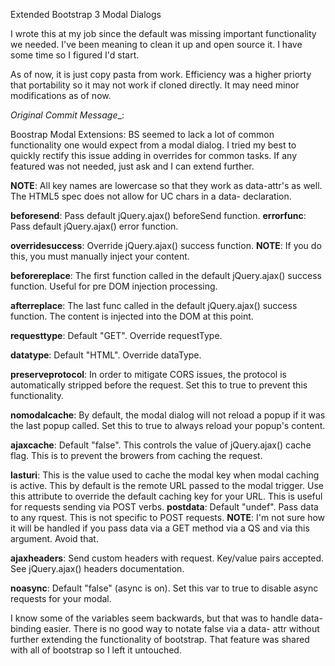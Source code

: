 Extended Bootstrap 3 Modal Dialogs

I wrote this at my job since the default
was missing important functionality we
needed. I've been meaning to clean it up
and open source it. I have some time so
I figured I'd start.

As of now, it is just copy pasta from work.
Efficiency was a higher priorty that portability
so it may not work if cloned directly. It may
need minor modifications as of now.

_Original Commit Message__:

Boostrap Modal Extensions: BS seemed to lack a lot of
common functionality one would expect from a modal dialog.
I tried my best to quickly rectify this issue adding in
overrides for common tasks. If any featured was not
needed, just ask and I can extend further.

__NOTE__: All key names are lowercase so that they work as
data-attr's as well. The HTML5 spec does not allow for
UC chars in a data- declaration.

__beforesend__: Pass default jQuery.ajax() beforeSend function.
__errorfunc__: Pass default jQuery.ajax() error function.

__overridesuccess__: Override jQuery.ajax() success function.
__NOTE__: If you do this, you must manually inject your content.

__beforereplace__: The first function called in the default
jQuery.ajax() success function. Useful for pre DOM injection
processing.

__afterreplace__: The last func called in the default jQuery.ajax()
success function. The content is injected into the DOM at this
point.

__requesttype__: Default "GET". Override requestType.

__datatype__: Default "HTML". Override dataType.

__preserveprotocol__: In order to mitigate CORS issues, the protocol
is automatically stripped before the request. Set this to true
to prevent this functionality.

__nomodalcache__: By default, the modal dialog will not reload a
popup if it was the last popup called. Set this to true to
always reload your popup's content.

__ajaxcache__: Default "false". This controls the value of jQuery.ajax()
cache flag. This is to prevent the browers from caching the request.

__lasturi__: This is the value used to cache the modal key when modal
caching is active. This by default is the remote URL passed to the
modal trigger. Use this attribute to override the default caching
key for your URL. This is useful for requests sending via POST verbs.
__postdata__: Default "undef". Pass data to any rquest. This is not specific
to POST requests. 
__NOTE__: I'm not sure how it will be handled if you pass
data via a GET method via a QS and via this argument. Avoid that.

__ajaxheaders__: Send custom headers with request. Key/value pairs accepted.
See jQuery.ajax() headers documentation.

__noasync__: Default "false" (async is on). Set this var to true to disable
async requests for your modal.

I know some of the variables seem backwards, but that was to handle data-
binding easier. There is no good way to notate false via a data- attr without
further extending the functionality of bootstrap. That feature was shared with
all of bootstrap so I left it untouched.
